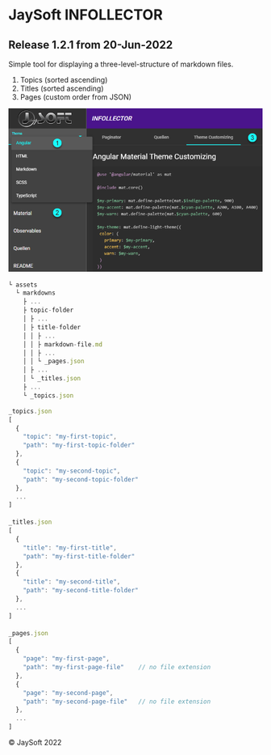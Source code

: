 # JaySoft INFOLLECTOR

## Release 1.2.1 from 20-Jun-2022

Simple tool for displaying a three-level-structure of markdown files.

1. Topics (sorted ascending)
2. Titles (sorted ascending)
3. Pages  (custom order from JSON)

![Three-Level-Structure](./src/assets/three-levels-structure.png)

```js
└ assets
  └ markdowns
    ├ ...
    ├ topic-folder
    │ ├ ...
    │ ├ title-folder
    │ │ ├ ...
    │ │ ├ markdown-file.md
    │ │ ├ ...
    │ │ └ _pages.json
    │ ├ ...
    │ └ _titles.json
    ├ ...
    └ _topics.json
```

```js
_topics.json
[
  {
    "topic": "my-first-topic",
    "path": "my-first-topic-folder"
  },
  {
    "topic": "my-second-topic",
    "path": "my-second-topic-folder"
  },
  ...
]

_titles.json
[
  {
    "title": "my-first-title",
    "path": "my-first-title-folder"
  },
  {
    "title": "my-second-title",
    "path": "my-second-title-folder"
  },
  ...
]

_pages.json
[
  {
    "page": "my-first-page",
    "path": "my-first-page-file"    // no file extension
  },
  {
    "page": "my-second-page",
    "path": "my-second-page-file"   // no file extension
  },
  ...
]
```

&copy; JaySoft 2022

